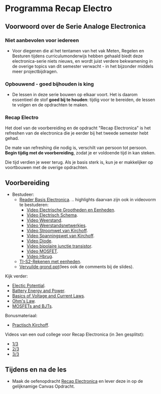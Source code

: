 # Programma Recap Electro

## Voorwoord over de Serie Analoge Electronica
### Niet aanbevolen voor iedereen
- Voor diegenen die al het tentamen van het vak Meten, Regelen en Besturen tijdens curriculumonderwijs hebben gehaald biedt deze electronica-serie niets nieuws, en wordt juist verdere bekwamening in de overige topics van dit semester verwacht - in het bijzonder middels meer projectbijdragen.

### Opbouwend - goed bijhouden is king
- De lessen in deze serie bouwen op elkaar voort. Het is daarom essentieel de stof **goed bij te houden**: tijdig voor te bereiden, de lessen te volgen en de opdrachten te maken.

### Recap Electro
Het doel van de voorbereiding en de opdracht "Recap Electronica" is het refreshen van de electronica die je eerder bij het tweede semester hebt gehad.

De mate van refreshing die nodig is, verschilt van persoon tot persoon. **Begin tijdig met de voorbereiding**, zodat je er voldoende tijd in kan steken.

Die tijd verdien je weer terug. Als je basis sterk is, kun je er makkelijker op voortbouwen met
de overige opdrachten.

## Voorbereiding
- Bestudeer:
  - [Reader Basis Electronica](../../onderwijsmateriaal/readers/reader-basis-electronica.pdf).
    .. highlights daarvan zijn ook in videovorm te bestuderen:
    - [Video Electrische Grootheden en Eenheden](https://www.youtube.com/watch?v=bYL4OfpEA-U).
    - [Video Electrisch Schema](https://www.youtube.com/watch?v=YDCEUy-kM9w&t=20s).
    - [Video Weerstand](https://www.youtube.com/watch?v=tUazer9WJPY&t=5s).
    - [Video Weerstandsnetwerkjes](https://www.youtube.com/watch?v=gCSOnq60i2M&t=6s).
    - [Video Stroomwet van Kirchoff](https://www.youtube.com/watch?v=ildeUrwVQEI).
    - [Video Spanningswet van Kirchoff](https://www.youtube.com/watch?v=OXv0qSWrKLg&t=19s).
    - [Video Diode](https://www.youtube.com/watch?v=H45FKcw6Li0).
    - [Video bipolaire junctie transistor](https://www.youtube.com/watch?v=7A1tQ3Ub7xU).
    - [Video MOSFET](https://www.youtube.com/watch?v=P0y_Jtsopz8).
    - [Video Hbrug](https://www.youtube.com/watch?v=KOPIeIKWeqE).
  - [TI-S2-Rekenen met eenheden](https://github.com/HU-TI-DEV/TI-S2/blob/main/programma/lesprogramma/programma-rekenen-met-eenheden.md).
  - [Vervuilde grond.ppt](../../onderwijsmateriaal/presentaties/vervuilde-grond.ppt)(lees ook de comments bij de slides).

Kijk verder:
- [Electic Potential](https://www.youtube.com/watch?v=-Rb9guSEeVE&list=PLkyBCj4JhHt9dIWsO7GaTU149BkIFbo5y&index=3).
- [Battery Energy and Power](https://www.youtube.com/watch?v=u4FpbaMW5sk&list=PLkyBCj4JhHt9dIWsO7GaTU149BkIFbo5y&index=4).
- [Basics of Voltage and Current Laws](https://www.youtube.com/watch?v=m4jzgqZu-4s&list=PLkyBCj4JhHt9dIWsO7GaTU149BkIFbo5y&index=5).
- [Ohm's Law](https://www.youtube.com/watch?v=G3H5lKoWPpY&list=PLkyBCj4JhHt9dIWsO7GaTU149BkIFbo5y&index=6).
- [MOSFETs and BJTs](https://www.youtube.com/watch?v=Bine_PbyFSQ&list=PLkyBCj4JhHt9dIWsO7GaTU149BkIFbo5y&index=12).

Bonusmateriaal:
- [Practisch Kirchoff](../../onderwijsmateriaal/readers/practisch-kirchoff.pdf).

Videos van een oud college voor Recap Electronica (in 3en gesplitst):
- [1/3](https://www.youtube.com/watch?v=RT6dJCUaCOo)
- [2/3](https://www.youtube.com/watch?v=0akzQqAuwFc)
- [3/3](https://www.youtube.com/watch?v=9t48cUt_z4I)

## Tijdens en na de les
- Maak de oefenopdracht [Recap Electronica](../../onderwijsmateriaal/opdrachten/oefenopdrachten/recap-basis-electronica/opgaven-basis-electronica-recap-calc.pdf) en lever deze in op de gelijknamige Canvas Opdracht.
